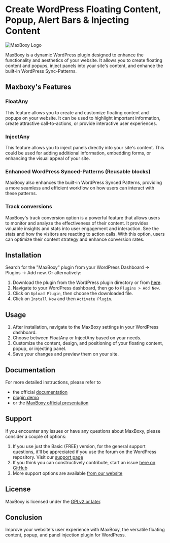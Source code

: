 # Create WordPress Floating Content, Popup, Alert Bars & Injecting Content

![MaxBoxy Logo](https://ps.w.org/maxboxy/assets/banner-772x250.jpeg)

MaxBoxy is a dynamic WordPress plugin designed to enhance the functionality and aesthetics of your website. It allows you to create floating content and popups, inject panels into your site's content, and enhance the built-in WordPress Sync-Patterns.

## Maxboxy's Features

### FloatAny
This feature allows you to create and customize floating content and popups on your website. It can be used to highlight important information, create attractive call-to-actions, or provide interactive user experiences.

### InjectAny
This feature allows you to inject panels directly into your site's content. This could be used for adding additional information, embedding forms, or enhancing the visual appeal of your site.

### Enhanced WordPress Synced-Patterns (Reusable blocks)
MaxBoxy also enhances the built-in WordPress Synced Patterns, providing a more seamless and efficient workflow on how users can interact with these patterns.

### Track conversions
MaxBoxy's track conversion option is a powerful feature that allows users to monitor and analyze the effectiveness of their content. It provides valuable insights and stats into user engagement and interaction. See the stats and how the visitors are reacting to action calls. With this option, users can optimize their content strategy and enhance conversion rates.

## Installation
Search for the "MaxBoxy" plugin from your WordPress Dashboard → Plugins → Add new. Or alternatively:

1. Download the plugin from the WordPress plugin directory or from [here](https://wordpress.org/plugins/maxboxy/).
2. Navigate to your WordPress dashboard, then go to `Plugins > Add New`.
3. Click on `Upload Plugin`, then choose the downloaded file.
4. Click on `Install Now` and then `Activate Plugin`.

## Usage

1. After installation, navigate to the MaxBoxy settings in your WordPress dashboard.
2. Choose between FloatAny or InjectAny based on your needs.
3. Customize the content, design, and positioning of your floating content, popup, or injecting panel.
4. Save your changes and preview them on your site.

## Documentation
For more detailed instructions, please refer to
- the official [documentation](https://maxpressy.com/maxboxy/documentation/)
- [plugin demo](https://maxpressy.com/maxboxy/demo/)
- or the [MaxBoxy official presentation](https://maxpressy.com/maxboxy/wordpress-floating-content-box-plugin-injection/)

## Support
If you encounter any issues or have any questions about MaxBoxy, please consider a couple of options:
1. If you use just the Basic (FREE) version, for the general support questions, it'll be appreciated if you use the forum on the WordPress repository. Visit our [support page](https://wordpress.org/support/plugin/maxboxy/)
2. If you think you can constructively contribute, start an issue [here on GitHub](https://github.com/Slobork/maxboxy/issues)
3. More support options are available [from our website](https://maxpressy.com/maxboxy/wordpress-floating-content-box-plugin-injection/#section-support)

## License
MaxBoxy is licensed under the [GPLv2 or later](http://www.gnu.org/licenses/gpl-2.0.html).

## Conclusion
Improve your website's user experience with MaxBoxy, the versatile floating content, popup, and panel injection plugin for WordPress.